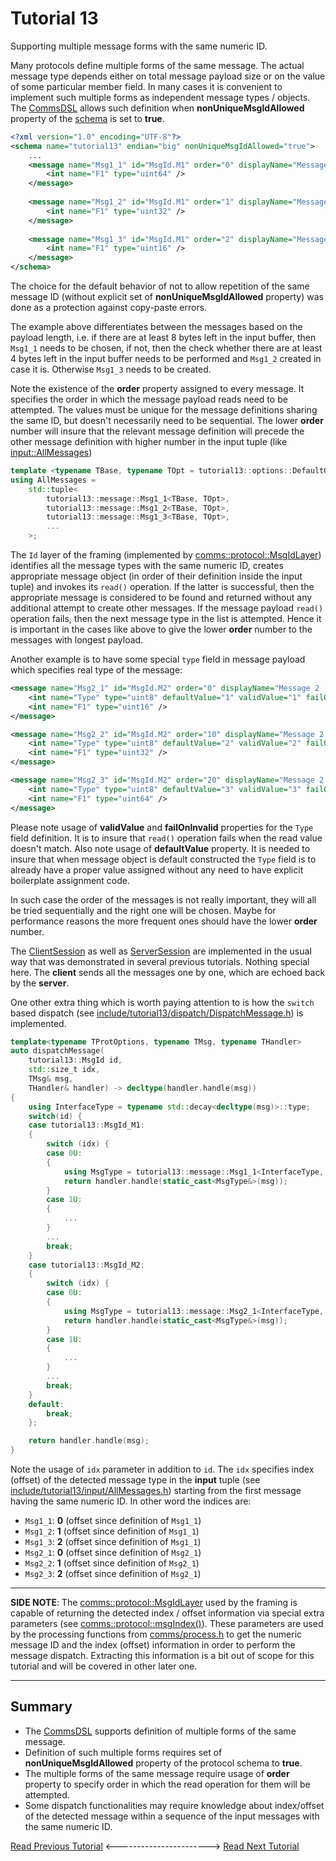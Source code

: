 # Tutorial 13
Supporting multiple message forms with the same numeric ID.

Many protocols define multiple forms of the same message. The actual message 
type depends either on total message payload size or on the value of some particular
member field. In many cases it is convenient to implement such multiple forms as 
independent message types / objects. The [CommsDSL](https://github.com/commschamp/CommsDSL-Specification)
allows such definition when **nonUniqueMsgIdAllowed** property of the [schema](dsl/schema.xml) 
is set to **true**.
```xml
<?xml version="1.0" encoding="UTF-8"?>
<schema name="tutorial13" endian="big" nonUniqueMsgIdAllowed="true">
    ...
    <message name="Msg1_1" id="MsgId.M1" order="0" displayName="Message 1 (1)">
        <int name="F1" type="uint64" />
    </message>
    
    <message name="Msg1_2" id="MsgId.M1" order="1" displayName="Message 1 (2)">
        <int name="F1" type="uint32" />
    </message>    
    
    <message name="Msg1_3" id="MsgId.M1" order="2" displayName="Message 1 (3)">
        <int name="F1" type="uint16" />
    </message>    
</schema>
```
The choice for the default behavior of not to allow repetition of the same message ID 
(without explicit set of **nonUniqueMsgIdAllowed** property) was done as 
a protection against copy-paste errors.

The example above differentiates between the messages based on the payload length, i.e. 
if there are at least 8 bytes left in the input buffer, then `Msg1_1` needs to be chosen,
if not, then the check whether there are at least 4 bytes left in the input buffer needs 
to be performed and `Msg1_2` created in case it is. Otherwise `Msg1_3` needs to be created.

Note the existence of the **order** property assigned to every message. It specifies the 
order in which the message payload reads need to be attempted. The values must be unique 
for the message definitions sharing the same ID, but doesn't necessarily need to be sequential.
The lower **order** number will insure that the relevant message definition will precede the other 
message definition with higher number in the input tuple (like [input::AllMessages](include/tutorial13/input/AllMessages.h))
```cpp
template <typename TBase, typename TOpt = tutorial13::options::DefaultOptions>
using AllMessages =
    std::tuple<
        tutorial13::message::Msg1_1<TBase, TOpt>,
        tutorial13::message::Msg1_2<TBase, TOpt>,
        tutorial13::message::Msg1_3<TBase, TOpt>,
        ...
    >;
```
The `Id` layer of the framing (implemented by [comms::protocol::MsgIdLayer](https://commschamp.github.io/comms_doc/classcomms_1_1protocol_1_1MsgIdLayer.html))
identifies all the message types with the same numeric ID, creates appropriate message object (in order of their definition inside the 
input tuple) and invokes its `read()` operation. If the latter is successful, then the appropriate message is considered to be found and 
returned without any additional attempt to create other messages. If the message payload `read()` operation fails, then the next message type 
in the list is attempted. Hence it is important in the cases like above to give the lower **order** number to the messages
with longest payload.

Another example is to have some special `type` field in message payload which specifies real type of the message:
```xml
<message name="Msg2_1" id="MsgId.M2" order="0" displayName="Message 2 (1)">
    <int name="Type" type="uint8" defaultValue="1" validValue="1" failOnInvalid="true" />
    <int name="F1" type="uint16" />
</message>    

<message name="Msg2_2" id="MsgId.M2" order="10" displayName="Message 2 (2)">
    <int name="Type" type="uint8" defaultValue="2" validValue="2" failOnInvalid="true" />
    <int name="F1" type="uint32" />        
</message>    

<message name="Msg2_3" id="MsgId.M2" order="20" displayName="Message 2 (3)">
    <int name="Type" type="uint8" defaultValue="3" validValue="3" failOnInvalid="true" />
    <int name="F1" type="uint64" />          
</message>    
```
Please note usage of **validValue** and **failOnInvalid** properties for the `Type` field definition. It is
to insure that `read()` operation fails when the read value doesn't match. Also note usage of
**defaultValue** property. It is needed to insure that when message object is default constructed
the `Type` field is to already have a proper value assigned without any need to have explicit boilerplate
assignment code.

In such case the order of the messages is not really important, they will all be tried sequentially and
the right one will be chosen. Maybe for performance reasons the more frequent ones should have the 
lower **order** number.

The [ClientSession](src/ClientSession.h) as well as [ServerSession](src/SeverSession.h) are
implemented in the usual way that was demonstrated in several previous tutorials. Nothing special here.
The **client** sends all the messages one by one, which are echoed back by the **server**.

One other extra thing which is worth paying attention to is how the `switch` based dispatch 
(see [include/tutorial13/dispatch/DispatchMessage.h](include/tutorial13/dispatch/DispatchMessage.h)) 
is implemented.
```cpp
template<typename TProtOptions, typename TMsg, typename THandler>
auto dispatchMessage(
    tutorial13::MsgId id,
    std::size_t idx,
    TMsg& msg,
    THandler& handler) -> decltype(handler.handle(msg))
{
    using InterfaceType = typename std::decay<decltype(msg)>::type;
    switch(id) {
    case tutorial13::MsgId_M1:
    {
        switch (idx) {
        case 0U:
        {
            using MsgType = tutorial13::message::Msg1_1<InterfaceType, TProtOptions>;
            return handler.handle(static_cast<MsgType&>(msg));
        }
        case 1U:
        {
            ...
        }
        ...
        break;
    }
    case tutorial13::MsgId_M2:
    {
        switch (idx) {
        case 0U:
        {
            using MsgType = tutorial13::message::Msg2_1<InterfaceType, TProtOptions>;
            return handler.handle(static_cast<MsgType&>(msg));
        }
        case 1U:
        {
            ...
        }
        ...
        break;
    }
    default:
        break;
    };

    return handler.handle(msg);
}
```
Note the usage of `idx` parameter in addition to `id`. The `idx` specifies index (offset) of the 
detected message type in the **input** tuple (see [include/tutorial13/input/AllMessages.h](include/tutorial13/input/AllMessages.h))
starting from the first message having the same numeric ID. In other word the indices are:

- `Msg1_1`: **0** (offset since definition of `Msg1_1`)
- `Msg1_2`: **1** (offset since definition of `Msg1_1`)
- `Msg1_3`: **2** (offset since definition of `Msg1_1`)
- `Msg2_1`: **0** (offset since definition of `Msg2_1`)
- `Msg2_2`: **1** (offset since definition of `Msg2_1`)
- `Msg2_3`: **2** (offset since definition of `Msg2_1`)

---- 

**SIDE NOTE**: The [comms::protocol::MsgIdLayer](https://commschamp.github.io/comms_doc/classcomms_1_1protocol_1_1MsgIdLayer.html)
used by the framing is capable of returning the detected index / offset information via special extra parameters
(see [comms::protocol::msgIndex()](https://commschamp.github.io/comms_doc/namespacecomms_1_1protocol.html)). These parameters 
are used by the processing functions from [comms/process.h](https://commschamp.github.io/comms_doc/process_8h.html) to 
get the numeric message ID and the index (offset) information in order to perform the message dispatch. Extracting this 
information is a bit out of scope for this tutorial and will be covered in other later one.

---

## Summary
- The [CommsDSL](https://github.com/commschamp/CommsDSL-Specification) supports definition of multiple forms 
  of the same message.
- Definition of such multiple forms requires set of **nonUniqueMsgIdAllowed** property of the protocol schema 
  to **true**.
- The multiple forms of the same message require usage of **order** property to specify order in which the 
  read operation for them will be attempted.
- Some dispatch functionalities may require knowledge about index/offset of the detected message within a 
  sequence of the input messages with the same numeric ID.

[Read Previous Tutorial](../tutorial12) &lt;-----------------------&gt; [Read Next Tutorial](../tutorial14) 
